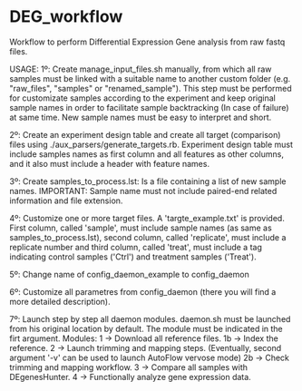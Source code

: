 # DEG_workflow
Workflow to perform Differential Expression Gene analysis from raw fastq files.

USAGE:
1º: Create manage_input_files.sh manually, from which all raw samples must be linked with a suitable name to another custom folder (e.g. "raw_files", "samples" or "renamed_sample"). This step must be performed for customizate samples according to the experiment and keep original sample names in order to facilitate sample backtracking (In case of failure) at same time. New sample names must be easy to interpret and short.

2º: Create an experiment design table and create all target (comparison) files using ./aux_parsers/generate_targets.rb. Experiment design table must include samples names as first column and all features as other columns, and it also must include a header with feature names.

3º: Create samples_to_process.lst: Is a file containing a list of new sample names. IMPORTANT: Sample name must not include paired-end related information and file extension.

4º: Customize one or more target files. A 'targte_example.txt' is provided. First column, called 'sample', must include sample names (as same as samples_to_process.lst), second column, called 'replicate', must include a replicate number and third column, called 'treat', must include a tag indicating control samples ('Ctrl') and treatment samples ('Treat').

5º: Change name of config_daemon_example to config_daemon

6º: Customize all parametres from config_daemon (there you will find a more detailed description).

7º: Launch step by step all daemon modules. daemon.sh must be launched from his original location by default. The module must be indicated in the firt argument.
  Modules:
  1 -> Download all reference files.
  1b -> Index the reference.
  2 -> Launch trimming and mapping steps. (Eventually, second argument '-v' can be used to launch AutoFlow vervose mode)
  2b -> Check trimming and mapping workflow.
  3 -> Compare all samples with DEgenesHunter.
  4 -> Functionally analyze gene expression data. 
